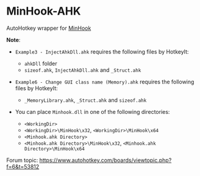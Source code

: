 # MinHook-AHK
AutoHotkey wrapper for [MinHook](https://github.com/TsudaKageyu/minhook)

**Note**:
- `Example3 - InjectAhkDll.ahk` requires the following files by HotkeyIt:
   - `ahkDll` folder
   - `sizeof.ahk`, `InjectAhkDll.ahk` and `_Struct.ahk`
   
- `Example6 - Change GUI class name (Memory).ahk` requires the following files by HotkeyIt:
   - `_MemoryLibrary.ahk`, `_Struct.ahk` and `sizeof.ahk`

- You can place `Minhook.dll` in one of the following directories:
  - `<WorkingDir>`
  - `<WorkingDir>\MinHook\x32`, `<WorkingDir>\MinHook\x64`
  - `<Minhook.ahk Directory>`
  - `<Minhook.ahk Directory>\MinHook\x32`, `<Minhook.ahk Directory>\MinHook\x64`

Forum topic: https://www.autohotkey.com/boards/viewtopic.php?f=6&t=53812
